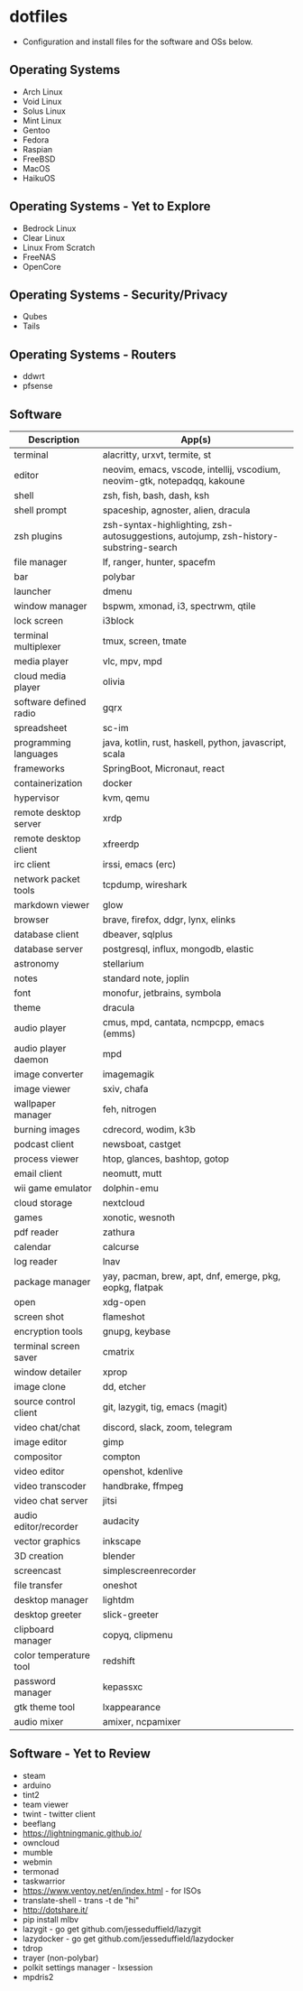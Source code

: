 # dotfiles

- Configuration  and install files for the software and OSs below.

## Operating Systems
- Arch Linux
- Void Linux
- Solus Linux
- Mint Linux
- Gentoo
- Fedora
- Raspian
- FreeBSD
- MacOS
- HaikuOS

## Operating Systems - Yet to Explore
- Bedrock Linux
- Clear Linux
- Linux From Scratch
- FreeNAS
- OpenCore

## Operating Systems - Security/Privacy
- Qubes
- Tails

## Operating Systems - Routers
- ddwrt
- pfsense

## Software
| Description  | App(s)                                                                               |
| ------------ | -----                                                                                |
| terminal     | alacritty, urxvt, termite, st                                                        |
| editor       | neovim, emacs, vscode, intellij, vscodium, neovim-gtk, notepadqq, kakoune            |
| shell        | zsh, fish, bash, dash, ksh                                                           |
| shell prompt | spaceship, agnoster, alien, dracula                                                  |
| zsh plugins  | zsh-syntax-highlighting, zsh-autosuggestions, autojump, zsh-history-substring-search |
| file manager | lf, ranger, hunter, spacefm                                                          |
| bar          | polybar                                                                              |
| launcher | dmenu |
| window manager | bspwm, xmonad, i3, spectrwm, qtile |
| lock screen | i3block |
| terminal multiplexer | tmux, screen, tmate |
| media player | vlc, mpv, mpd |
| cloud media player | olivia |
| software defined radio | gqrx |
| spreadsheet |sc-im |
| programming languages | java, kotlin, rust, haskell, python, javascript, scala |
| frameworks | SpringBoot, Micronaut, react |
| containerization | docker |
| hypervisor | kvm, qemu |
| remote desktop server | xrdp |
| remote desktop client | xfreerdp |
| irc client | irssi, emacs (erc) |
| network packet tools | tcpdump, wireshark |
| markdown viewer | glow |
| browser | brave, firefox, ddgr, lynx, elinks |
| database client | dbeaver, sqlplus |
| database server | postgresql, influx, mongodb, elastic |
| astronomy | stellarium |
| notes | standard note, joplin |
| font | monofur, jetbrains, symbola |
| theme | dracula |
| audio player | cmus, mpd, cantata, ncmpcpp, emacs (emms) |
| audio player daemon | mpd |
| image converter | imagemagik |
| image viewer | sxiv, chafa |
| wallpaper manager | feh, nitrogen |
| burning images | cdrecord, wodim, k3b |
| podcast client | newsboat, castget |
| process viewer | htop, glances, bashtop, gotop |
| email client | neomutt, mutt |
| wii game emulator | dolphin-emu |
| cloud storage | nextcloud |
| games | xonotic, wesnoth |
| pdf reader | zathura |
| calendar | calcurse |
| log reader | lnav |
| package manager | yay, pacman, brew, apt, dnf, emerge, pkg, eopkg, flatpak |
| open | xdg-open |
| screen shot | flameshot |
| encryption tools | gnupg, keybase |
| terminal screen saver | cmatrix |
| window detailer | xprop |
| image clone | dd, etcher |
| source control client | git, lazygit, tig, emacs (magit) |
| video chat/chat | discord, slack, zoom, telegram |
| image editor | gimp |
| compositor | compton |
| video editor | openshot, kdenlive |
| video transcoder | handbrake, ffmpeg |
| video chat server | jitsi |
| audio editor/recorder | audacity |
| vector graphics | inkscape |
| 3D creation | blender |
| screencast | simplescreenrecorder |
| file transfer | oneshot |
| desktop manager | lightdm |
| desktop greeter | slick-greeter |
| clipboard manager | copyq, clipmenu |
| color temperature tool | redshift |
| password manager | kepassxc |
| gtk theme tool | lxappearance |
| audio mixer | amixer, ncpamixer |

## Software - Yet to Review
- steam
- arduino
- tint2
- team viewer
- twint - twitter client
- beeflang
- https://lightningmanic.github.io/
- owncloud
- mumble
- webmin
- termonad
- taskwarrior
- https://www.ventoy.net/en/index.html - for ISOs
- translate-shell - trans -t de "hi"
- http://dotshare.it/
- pip install mlbv
- lazygit - go get github.com/jesseduffield/lazygit
- lazydocker - go get github.com/jesseduffield/lazydocker
- tdrop
- trayer (non-polybar)
- polkit settings manager - lxsession
- mpdris2
